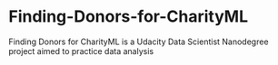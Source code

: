 # Finding-Donors-for-CharityML
Finding Donors for CharityML  is a Udacity Data Scientist Nanodegree project aimed to practice data analysis
